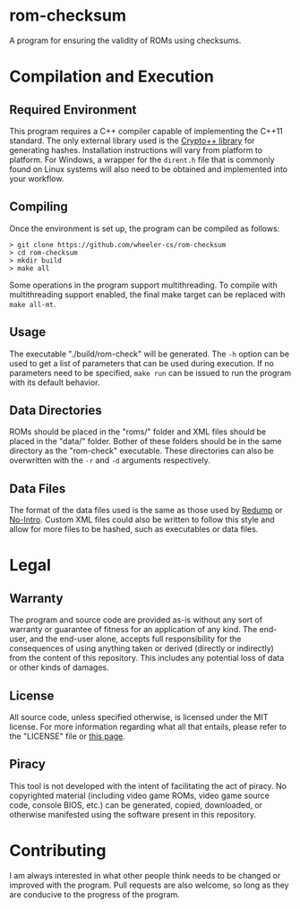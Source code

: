 # rom-checksum
A program for ensuring the validity of ROMs using checksums.

# Compilation and Execution
## Required Environment
This program requires a C++ compiler capable of implementing the C++11 standard. The only external library used is the
[Crypto++ library](https://github.com/weidai11/cryptopp) for generating hashes. Installation instructions will vary
from platform to platform. For Windows, a wrapper for the `dirent.h` file that is commonly found on Linux systems will
also need to be obtained and implemented into your workflow.

## Compiling
Once the environment is set up, the program can be compiled as follows:

```
> git clone https://github.com/wheeler-cs/rom-checksum
> cd rom-checksum
> mkdir build
> make all
```

Some operations in the program support multithreading. To compile with multithreading support enabled, the final make
target can be replaced with `make all-mt`.

## Usage
The executable "./build/rom-check" will be generated. The `-h` option can be used to get a list of parameters that can
be used during execution. If no parameters need to be specified, `make run` can be issued to run the program with its
default behavior.

## Data Directories
ROMs should be placed in the "roms/" folder and XML files should be placed in the "data/" folder. Bother of these
folders should be in the same directory as the "rom-check" executable. These directories can also be overwritten with
the `-r` and `-d` arguments respectively.

## Data Files
The format of the data files used is the same as those used by [Redump](http://redump.org/) or
[No-Intro](https://datomatic.no-intro.org/). Custom XML files could also be written to follow this style and allow for
more files to be hashed, such as executables or data files.

# Legal
## Warranty
The program and source code are provided as-is without any sort of warranty or guarantee of fitness for an application
of any kind. The end-user, and the end-user alone, accepts full responsibility for the consequences of using anything
taken or derived (directly or indirectly) from the content of this repository. This includes any potential loss of
data or other kinds of damages.

## License
All source code, unless specified otherwise, is licensed under the MIT license. For more information regarding what all
that entails, please refer to the "LICENSE" file or [this page](https://mit-license.org/).

## Piracy
This tool is not developed with the intent of facilitating the act of piracy. No copyrighted material (including video
game ROMs, video game source code, console BIOS, etc.) can be generated, copied, downloaded, or otherwise manifested
using the software present in this repository.

# Contributing
I am always interested in what other people think needs to be changed or improved with the program. Pull requests are
also welcome, so long as they are conducive to the progress of the program.
